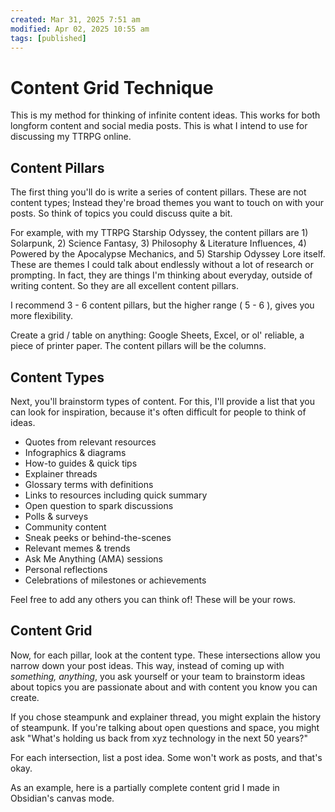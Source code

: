 ```yaml
---
created: Mar 31, 2025 7:51 am
modified: Apr 02, 2025 10:55 am
tags: [published]
---
```


# Content Grid Technique

This is my method for thinking of infinite content ideas. This works for both longform content and social media posts. This is what I intend to use for discussing my TTRPG online.

## Content Pillars

The first thing you'll do is write a series of content pillars. These are not content types; Instead they're broad themes you want to touch on with your posts. So think of topics you could discuss quite a bit.

For example, with my TTRPG Starship Odyssey, the content pillars are 1) Solarpunk, 2) Science Fantasy, 3) Philosophy & Literature Influences, 4) Powered by the Apocalypse Mechanics, and 5) Starship Odyssey Lore itself. These are themes I could talk about endlessly without a lot of research or prompting. In fact, they are things I'm thinking about everyday, outside of writing content. So they are all excellent content pillars. 

I recommend 3 - 6 content pillars, but the higher range ( 5 - 6 ), gives you more flexibility.

Create a grid / table on anything: Google Sheets, Excel, or ol' reliable, a piece of printer paper. The content pillars will be the columns.

## Content Types

Next, you'll brainstorm types of content. For this, I'll provide a list that you can look for inspiration, because it's often difficult for people to think of ideas.
- Quotes from relevant resources
- Infographics & diagrams
- How-to guides & quick tips
- Explainer threads
- Glossary terms with definitions
- Links to resources including quick summary
- Open question to spark discussions
- Polls & surveys
- Community content
- Sneak peeks or behind-the-scenes
- Relevant memes & trends
- Ask Me Anything (AMA) sessions
- Personal reflections
- Celebrations of milestones or achievements

Feel free to add any others you can think of! These will be your rows. 

## Content Grid

Now, for each pillar, look at the content type. These intersections allow you narrow down your post ideas. This way, instead of coming up with *something, anything*, you ask yourself or your team to brainstorm ideas about topics you are passionate about and with content you know you can create.

If you chose steampunk and explainer thread, you might explain the history of steampunk. If you're talking about open questions and space, you might ask "What's holding us back from xyz technology in the next 50 years?"

For each intersection, list a post idea. Some won't work as posts, and that's okay.

As an example, here is a partially complete content grid I made in Obsidian's canvas mode.
